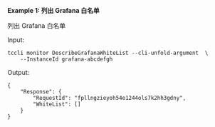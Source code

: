 **Example 1: 列出 Grafana 白名单**

列出 Grafana 白名单

Input: 

```
tccli monitor DescribeGrafanaWhiteList --cli-unfold-argument  \
    --InstanceId grafana-abcdefgh
```

Output: 
```
{
    "Response": {
        "RequestId": "fpllngzieyoh54e1244ols7k2hh3gdny",
        "WhiteList": []
    }
}
```

